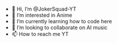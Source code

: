 - 👋 Hi, I’m @JokerSquad-YT
- 👀 I’m interested in Anime
- 🌱 I’m currently learning how to code here
- 💞️ I’m looking to collaborate on AI music
- 📫 How to reach me YT

<!---
JokerSquad-YT/JokerSquad-YT is a ✨ special ✨ repository because its `README.md` (this file) appears on your GitHub profile.
You can click the Preview link to take a look at your changes.
--->
